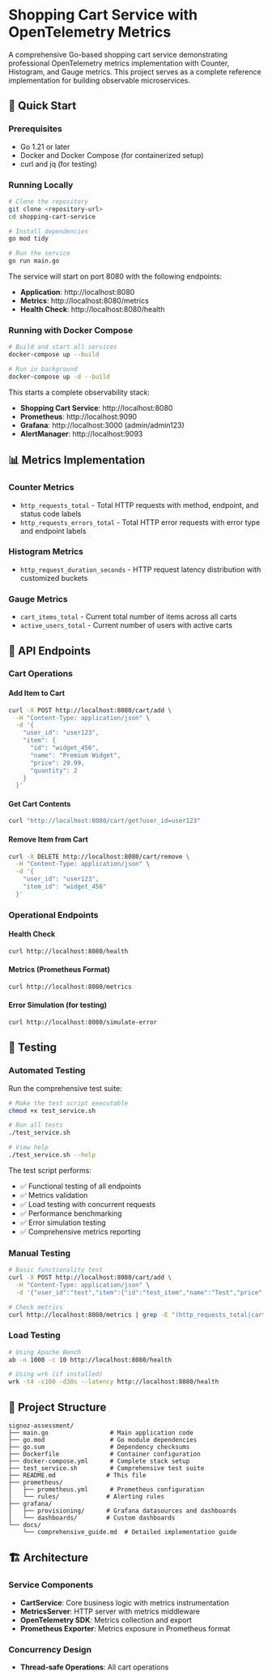 # Shopping Cart Service with OpenTelemetry Metrics

A comprehensive Go-based shopping cart service demonstrating professional OpenTelemetry metrics implementation with Counter, Histogram, and Gauge metrics. This project serves as a complete reference implementation for building observable microservices.

## 🚀 Quick Start

### Prerequisites

- Go 1.21 or later
- Docker and Docker Compose (for containerized setup)
- curl and jq (for testing)

### Running Locally

```bash
# Clone the repository
git clone <repository-url>
cd shopping-cart-service

# Install dependencies
go mod tidy

# Run the service
go run main.go
```

The service will start on port 8080 with the following endpoints:
- **Application**: http://localhost:8080
- **Metrics**: http://localhost:8080/metrics
- **Health Check**: http://localhost:8080/health

### Running with Docker Compose

```bash
# Build and start all services
docker-compose up --build

# Run in background
docker-compose up -d --build
```

This starts a complete observability stack:
- **Shopping Cart Service**: http://localhost:8080
- **Prometheus**: http://localhost:9090
- **Grafana**: http://localhost:3000 (admin/admin123)
- **AlertManager**: http://localhost:9093

## 📊 Metrics Implementation

### Counter Metrics
- `http_requests_total` - Total HTTP requests with method, endpoint, and status code labels
- `http_requests_errors_total` - Total HTTP error requests with error type and endpoint labels

### Histogram Metrics
- `http_request_duration_seconds` - HTTP request latency distribution with customized buckets

### Gauge Metrics
- `cart_items_total` - Current total number of items across all carts
- `active_users_total` - Current number of users with active carts

## 🔧 API Endpoints

### Cart Operations

#### Add Item to Cart
```bash
curl -X POST http://localhost:8080/cart/add \
  -H "Content-Type: application/json" \
  -d '{
    "user_id": "user123",
    "item": {
      "id": "widget_456",
      "name": "Premium Widget",
      "price": 29.99,
      "quantity": 2
    }
  }'
```

#### Get Cart Contents
```bash
curl "http://localhost:8080/cart/get?user_id=user123"
```

#### Remove Item from Cart
```bash
curl -X DELETE http://localhost:8080/cart/remove \
  -H "Content-Type: application/json" \
  -d '{
    "user_id": "user123",
    "item_id": "widget_456"
  }'
```

### Operational Endpoints

#### Health Check
```bash
curl http://localhost:8080/health
```

#### Metrics (Prometheus Format)
```bash
curl http://localhost:8080/metrics
```

#### Error Simulation (for testing)
```bash
curl http://localhost:8080/simulate-error
```

## 🧪 Testing

### Automated Testing
Run the comprehensive test suite:

```bash
# Make the test script executable
chmod +x test_service.sh

# Run all tests
./test_service.sh

# View help
./test_service.sh --help
```

The test script performs:
- ✅ Functional testing of all endpoints
- ✅ Metrics validation
- ✅ Load testing with concurrent requests
- ✅ Performance benchmarking
- ✅ Error simulation testing
- ✅ Comprehensive metrics reporting

### Manual Testing
```bash
# Basic functionality test
curl -X POST http://localhost:8080/cart/add \
  -H "Content-Type: application/json" \
  -d '{"user_id":"test","item":{"id":"test_item","name":"Test","price":10,"quantity":1}}'

# Check metrics
curl http://localhost:8080/metrics | grep -E "(http_requests_total|cart_items_total)"
```

### Load Testing
```bash
# Using Apache Bench
ab -n 1000 -c 10 http://localhost:8080/health

# Using wrk (if installed)
wrk -t4 -c100 -d30s --latency http://localhost:8080/health
```

## 📁 Project Structure

```
signoz-assessment/
├── main.go                 # Main application code
├── go.mod                  # Go module dependencies
├── go.sum                  # Dependency checksums
├── Dockerfile              # Container configuration
├── docker-compose.yml      # Complete stack setup
├── test_service.sh         # Comprehensive test suite
├── README.md              # This file
├── prometheus/
│   ├── prometheus.yml      # Prometheus configuration
│   └── rules/             # Alerting rules
├── grafana/
│   ├── provisioning/      # Grafana datasources and dashboards
│   └── dashboards/        # Custom dashboards
└── docs/
    └── comprehensive_guide.md  # Detailed implementation guide
```

## 🏗️ Architecture

### Service Components
- **CartService**: Core business logic with metrics instrumentation
- **MetricsServer**: HTTP server with metrics middleware
- **OpenTelemetry SDK**: Metrics collection and export
- **Prometheus Exporter**: Metrics exposure in Prometheus format

### Concurrency Design
- **Thread-safe Operations**: All cart operations